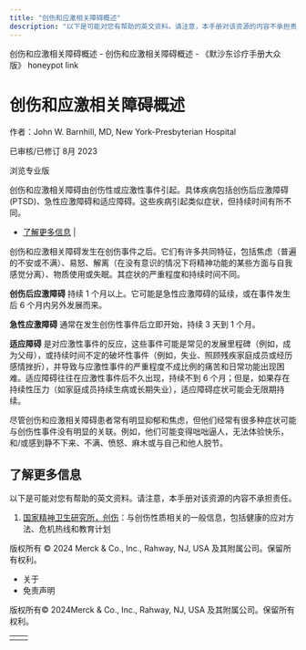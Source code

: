 ```yaml
---
title: "创伤和应激相关障碍概述"
description: "以下是可能对您有帮助的英文资料。请注意，本手册对该资源的内容不承担责任。"
---
```


﻿创伤和应激相关障碍概述 \- 创伤和应激相关障碍概述 \- 《默沙东诊疗手册大众版》 honeypot link

# 创伤和应激相关障碍概述

作者：John W. Barnhill, MD, New York-Presbyterian Hospital

已审核/已修订 8月 2023

浏览专业版

创伤和应激相关障碍由创伤性或应激性事件引起。具体疾病包括创伤后应激障碍 (PTSD)、急性应激障碍和适应障碍。这些疾病引起类似症状，但持续时间有所不同。

- [了解更多信息](#了解更多信息_v48017517_zh) \|

创伤和应激相关障碍发生在创伤事件之后。它们有许多共同特征，包括焦虑（普遍的不安或不满）、易怒、解离（在没有意识的情况下将精神功能的某些方面与自我感觉分离）、物质使用或失眠。其症状的严重程度和持续时间不同。

**创伤后应激障碍** 持续 1 个月以上。它可能是急性应激障碍的延续，或在事件发生后 6 个月内另外发展而来。

**急性应激障碍** 通常在发生创伤性事件后立即开始，持续 3 天到 1 个月。

**适应障碍** 是对应激性事件的反应，这些事件可能是常见的发展里程碑（例如，成为父母），或持续时间不定的破坏性事件（例如，失业、照顾残疾家庭成员或经历感情挫折），并导致与应激性事件的严重程度不成比例的痛苦和日常功能出现困难。适应障碍往往在应激性事件后不久出现，持续不到 6 个月；但是，如果存在持续性压力（如家庭成员持续生病或长期失业），适应障碍症状可能会无限期持续。

尽管创伤和应激相关障碍患者常有明显抑郁和焦虑，但他们经常有很多种症状可能与创伤性事件没有明显的关联。例如，他们可能变得咄咄逼人，无法体验快乐，和/或感到静不下来、不满、愤怒、麻木或与自己和他人脱节。

## 了解更多信息

以下是可能对您有帮助的英文资料。请注意，本手册对该资源的内容不承担责任。

1. [国家精神卫生研究所，创伤](https://www.nimh.nih.gov/health/topics/coping-with-traumatic-events/index.shtml)：与创伤性质相关的一般信息，包括健康的应对方法、危机热线和教育计划




版权所有 © 2024
Merck & Co., Inc., Rahway, NJ, USA 及其附属公司。保留所有权利。

- 关于
- 免责声明

版权所有© 2024Merck & Co., Inc., Rahway, NJ, USA 及其附属公司。保留所有权利。

|     |     |
| --- | --- |
|  |  |
